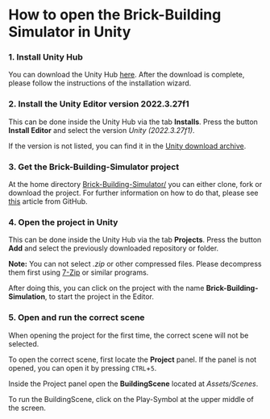 # How to open the Brick-Building Simulator in Unity

### 1. Install Unity Hub
You can download the Unity Hub [here](https://unity.com/download). After the download is complete, please follow the instructions of the installation wizard.

### 2. Install the Unity Editor version 2022.3.27f1
This can be done inside the Unity Hub via the tab **Installs**. Press the button **Install Editor** and select the version *Unity (2022.3.27f1)*.

If the version is not listed, you can find it in the [Unity download archive](https://unity.com/releases/editor/archive).

### 3. Get the Brick-Building-Simulator project
At the home directory [Brick-Building-Simulator/](/Brick-Building-Simulator/) you can either clone, fork or download the project. For further information on how to do that, please see [this](https://docs.github.com/get-started/start-your-journey/downloading-files-from-github) article from GitHub.

### 4. Open the project in Unity
This can be done inside the Unity Hub via the tab **Projects**. Press the button **Add** and select the previously downloaded repository or folder.

**Note:** You can not select *.zip* or other compressed files. Please decompress them first using [7-Zip](https://7-zip.de/) or similar programs.

After doing this, you can click on the project with the name **Brick-Building-Simulation**, to start the project in the Editor.

### 5. Open and run the correct scene
When opening the project for the first time, the correct scene will not be selected. 

To open the correct scene, first locate the **Project** panel. If the panel is not opened, you can open it by pressing `CTRL`+`5`.

Inside the Project panel open the **BuildingScene** located at *Assets/Scenes*.

To run the BuildingScene, click on the Play-Symbol at the upper middle of the screen.